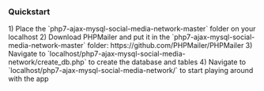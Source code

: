 <h3>Quickstart</h3>
1) Place the `php7-ajax-mysql-social-media-network-master` folder on your localhost
2) Download PHPMailer and put it in the `php7-ajax-mysql-social-media-network-master` folder: https://github.com/PHPMailer/PHPMailer
3) Navigate to `localhost/php7-ajax-mysql-social-media-network/create_db.php` to create the database and tables
4) Navigate to `localhost/php7-ajax-mysql-social-media-network/` to start playing around with the app
